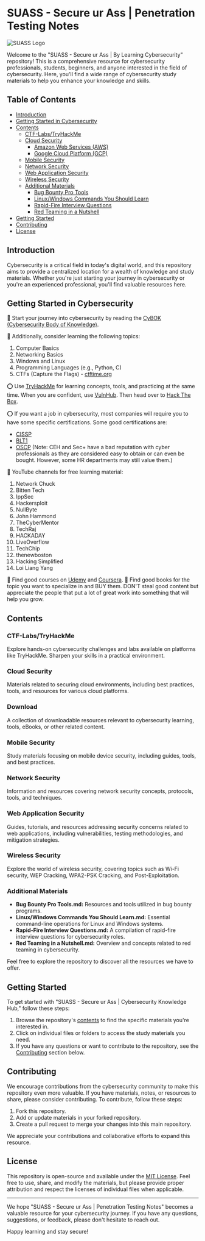 # SUASS - Secure ur Ass | Penetration Testing Notes

![SUASS Logo](https://github.com/GTekSD/SUASS/assets/55411358/91eaf0d2-6c00-48e9-9dd1-b0e315230949) <!-- Optional: You can include a logo or banner here -->

Welcome to the "SUASS - Secure ur Ass | By Learning Cybersecurity" repository! This is a comprehensive resource for cybersecurity professionals, students, beginners, and anyone interested in the field of cybersecurity. Here, you'll find a wide range of cybersecurity study materials to help you enhance your knowledge and skills.

## Table of Contents
- [Introduction](#introduction)
- [Getting Started in Cybersecurity](#getting-started-in-cybersecurity)
- [Contents](#contents)
  - [CTF-Labs/TryHackMe](./CTF-Labs/TryHackMe)
  - [Cloud Security](./Cloud%20Security)
    - [Amazon Web Services (AWS)](./Cloud%20Security/Amazon%20Web%20Services%20(AWS))
    - [Google Cloud Platform (GCP)](./Cloud%20Security/Google%20Cloud%20Platform%20(GCP))
  - [Mobile Security](./Mobile%20Security)
  - [Network Security](./Network%20Security)
  - [Web Application Security](./Web%20Application%20Security)
  - [Wireless Security](./Wireless%20Security)
  - [Additional Materials](#additional-materials)
    - [Bug Bounty Pro Tools](./Bug-Bounty-Pro-Tools.md)
    - [Linux/Windows Commands You Should Learn](./LinuxWin%20cmds%20u%20better%20learn.md)
    - [Rapid-Fire Interview Questions](./Rapid-Fire_Interview-questions.md)
    - [Red Teaming in a Nutshell](./Red_Teaming_in_nutshell.md)
- [Getting Started](#getting-started)
- [Contributing](#contributing)
- [License](#license)

## Introduction

Cybersecurity is a critical field in today's digital world, and this repository aims to provide a centralized location for a wealth of knowledge and study materials. Whether you're just starting your journey in cybersecurity or you're an experienced professional, you'll find valuable resources here.

## Getting Started in Cybersecurity

🔱 Start your journey into cybersecurity by reading the [CyBOK (Cybersecurity Body of Knowledge)](https://www.cybok.org/media/downloads/CyBOK_v1.1.0.pdf).

🔱 Additionally, consider learning the following topics:
1. Computer Basics  
2. Networking Basics
3. Windows and Linux 
4. Programming Languages (e.g., Python, C)
5. CTFs (Capture the Flags) - [ctftime.org](https://ctftime.org/)

⭕️ Use [TryHackMe](https://tryhackme.com/) for learning concepts, tools, and practicing at the same time. When you are confident, use [VulnHub](https://www.vulnhub.com/). Then head over to [Hack The Box](https://www.hackthebox.eu/).

⭕️ If you want a job in cybersecurity, most companies will require you to have some specific certifications. Some good certifications are:
- [CISSP](https://www.isc2.org/Certifications/CISSP)
- [BLT1](https://securityblue.team/certifications/) 
- [OSCP](https://www.offensive-security.com/pwk-oscp/) 
(Note: CEH and Sec+ have a bad reputation with cyber professionals as they are considered easy to obtain or can even be bought. However, some HR departments may still value them.)

🔱 YouTube channels for free learning material:
1. Network Chuck
2. Bitten Tech
3. IppSec 
4. Hackersploit
5. NullByte
6. John Hammond
7. TheCyberMentor
8. TechRaj
9. HACKADAY
10. LiveOverflow
11. TechChip
12. thenewboston
13. Hacking Simplified
14. Loi Liang Yang

🔱 Find good courses on [Udemy](https://www.udemy.com/) and [Coursera](https://www.coursera.org/).
🔱 Find good books for the topic you want to specialize in and BUY them. DON'T steal good content but appreciate the people that put a lot of great work into something that will help you grow.

## Contents

### CTF-Labs/TryHackMe

Explore hands-on cybersecurity challenges and labs available on platforms like TryHackMe. Sharpen your skills in a practical environment.

### Cloud Security

Materials related to securing cloud environments, including best practices, tools, and resources for various cloud platforms.

### Download

A collection of downloadable resources relevant to cybersecurity learning, tools, eBooks, or other related content.

### Mobile Security

Study materials focusing on mobile device security, including guides, tools, and best practices.

### Network Security

Information and resources covering network security concepts, protocols, tools, and techniques.

### Web Application Security

Guides, tutorials, and resources addressing security concerns related to web applications, including vulnerabilities, testing methodologies, and mitigation strategies.

### Wireless Security

Explore the world of wireless security, covering topics such as Wi-Fi security, WEP Cracking, WPA2-PSK Cracking, and Post-Exploitation.

### Additional Materials

- **Bug Bounty Pro Tools.md:** Resources and tools utilized in bug bounty programs.
- **Linux/Windows Commands You Should Learn.md:** Essential command-line operations for Linux and Windows systems.
- **Rapid-Fire Interview Questions.md:** A compilation of rapid-fire interview questions for cybersecurity roles.
- **Red Teaming in a Nutshell.md:** Overview and concepts related to red teaming in cybersecurity.

Feel free to explore the repository to discover all the resources we have to offer.

## Getting Started

To get started with "SUASS - Secure ur Ass | Cybersecurity Knowledge Hub," follow these steps:

1. Browse the repository's [contents](#contents) to find the specific materials you're interested in.
2. Click on individual files or folders to access the study materials you need.
3. If you have any questions or want to contribute to the repository, see the [Contributing](#contributing) section below.

## Contributing

We encourage contributions from the cybersecurity community to make this repository even more valuable. If you have materials, notes, or resources to share, please consider contributing. To contribute, follow these steps:

1. Fork this repository.
2. Add or update materials in your forked repository.
3. Create a pull request to merge your changes into this main repository.

We appreciate your contributions and collaborative efforts to expand this resource.

## License

This repository is open-source and available under the [MIT License](LICENSE). Feel free to use, share, and modify the materials, but please provide proper attribution and respect the licenses of individual files when applicable.

---

We hope "SUASS - Secure ur Ass | Penetration Testing Notes" becomes a valuable resource for your cybersecurity journey. If you have any questions, suggestions, or feedback, please don't hesitate to reach out.

Happy learning and stay secure!
